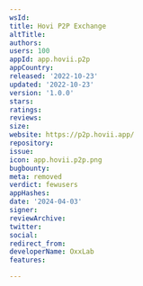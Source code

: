 ```yaml
---
wsId: 
title: Hovi P2P Exchange
altTitle: 
authors: 
users: 100
appId: app.hovii.p2p
appCountry: 
released: '2022-10-23'
updated: '2022-10-23'
version: '1.0.0'
stars: 
ratings: 
reviews: 
size: 
website: https://p2p.hovii.app/
repository: 
issue: 
icon: app.hovii.p2p.png
bugbounty: 
meta: removed
verdict: fewusers
appHashes: 
date: '2024-04-03'
signer: 
reviewArchive: 
twitter: 
social: 
redirect_from: 
developerName: OxxLab
features: 

---
```


